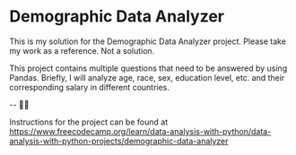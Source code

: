 # Demographic Data Analyzer

This is my solution for the Demographic Data Analyzer project. Please take my work as a reference. Not a solution.

This project contains multiple questions that need to be answered by using Pandas. Briefly, I will analyze age, race, sex, education level, etc. and their corresponding salary in different countries.

 -- 🫶🏻 

Instructions for the project can be found at https://www.freecodecamp.org/learn/data-analysis-with-python/data-analysis-with-python-projects/demographic-data-analyzer
